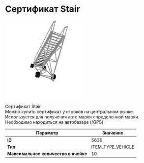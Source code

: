 # Сертификат Stair

![Item Image](../img/5639.webp?raw=true)

Сертификат Stair<br>Можно купить сертификат у игроков на центральном рынке.<br>Используется для получения авто марки определенной марки.<br>Необходимо находиться на автобазаре (/GPS)


| Параметр | Значение |
|----------|----------|
| **ID** | 5639 |
| **Тип** | ITEM_TYPE_VEHICLE |
| **Максимальное количество в ячейке** | 10 |

